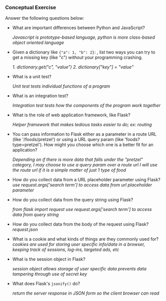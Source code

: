 ### Conceptual Exercise

Answer the following questions below:

- What are important differences between Python and JavaScript?

  *Javascript is prototype-based language, python is more class-based object oriented language*

- Given a dictionary like ``{"a": 1, "b": 2}``: , list two ways you
  can try to get a missing key (like "c") *without* your programming
  crashing.

  *1. dictionary.get("c", "value")*
  *2. dictionary["key"] = "value"*

- What is a unit test?

  *Unit test tests individual functions of a program*

- What is an integration test?

  *Integration test tests how the components of the program work together*

- What is the role of web application framework, like Flask?

  *Helper framework that makes tedious tasks easier to do; ex: routing*

- You can pass information to Flask either as a parameter in a route URL
  (like '/foods/pretzel') or using a URL query param (like
  'foods?type=pretzel'). How might you choose which one is a better fit
  for an application?

  *Depending on if there is more data that falls under the "pretzel" category, I may choose to use a query param over a route url*
  *I will use the route url if it is a simple matter of just 1 type of food*

- How do you collect data from a URL placeholder parameter using Flask?
  *use request.args['search term'] to access data from url placeholder parameter*

- How do you collect data from the query string using Flask?

  *from flask import request*
  *use request.args['search term'] to access data from query string*

- How do you collect data from the body of the request using Flask?
  *request.json*
  
- What is a cookie and what kinds of things are they commonly used for?
  *cookies are used for storing user specific info/data in a browser, keeping track of sessions, log-ins, targeted ads, etc*

- What is the session object in Flask?

  *session object allows storage of user specific data*
  *prevents data tampering through use of secret key*

- What does Flask's `jsonify()` do?

  *return the server response in JSON form so the client browser can read*